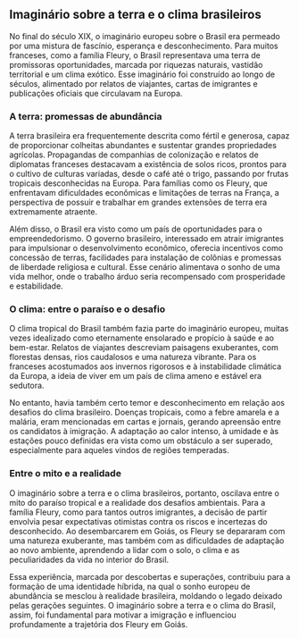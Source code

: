 ## Imaginário sobre a terra e o clima brasileiros

No final do século XIX, o imaginário europeu sobre o Brasil era permeado por uma mistura de fascínio, esperança e desconhecimento. Para muitos franceses, como a família Fleury, o Brasil representava uma terra de promissoras oportunidades, marcada por riquezas naturais, vastidão territorial e um clima exótico. Esse imaginário foi construído ao longo de séculos, alimentado por relatos de viajantes, cartas de imigrantes e publicações oficiais que circulavam na Europa.

### A terra: promessas de abundância

A terra brasileira era frequentemente descrita como fértil e generosa, capaz de proporcionar colheitas abundantes e sustentar grandes propriedades agrícolas. Propagandas de companhias de colonização e relatos de diplomatas franceses destacavam a existência de solos ricos, prontos para o cultivo de culturas variadas, desde o café até o trigo, passando por frutas tropicais desconhecidas na Europa. Para famílias como os Fleury, que enfrentavam dificuldades econômicas e limitações de terras na França, a perspectiva de possuir e trabalhar em grandes extensões de terra era extremamente atraente.

Além disso, o Brasil era visto como um país de oportunidades para o empreendedorismo. O governo brasileiro, interessado em atrair imigrantes para impulsionar o desenvolvimento econômico, oferecia incentivos como concessão de terras, facilidades para instalação de colônias e promessas de liberdade religiosa e cultural. Esse cenário alimentava o sonho de uma vida melhor, onde o trabalho árduo seria recompensado com prosperidade e estabilidade.

### O clima: entre o paraíso e o desafio

O clima tropical do Brasil também fazia parte do imaginário europeu, muitas vezes idealizado como eternamente ensolarado e propício à saúde e ao bem-estar. Relatos de viajantes descreviam paisagens exuberantes, com florestas densas, rios caudalosos e uma natureza vibrante. Para os franceses acostumados aos invernos rigorosos e à instabilidade climática da Europa, a ideia de viver em um país de clima ameno e estável era sedutora.

No entanto, havia também certo temor e desconhecimento em relação aos desafios do clima brasileiro. Doenças tropicais, como a febre amarela e a malária, eram mencionadas em cartas e jornais, gerando apreensão entre os candidatos à imigração. A adaptação ao calor intenso, à umidade e às estações pouco definidas era vista como um obstáculo a ser superado, especialmente para aqueles vindos de regiões temperadas.

### Entre o mito e a realidade

O imaginário sobre a terra e o clima brasileiros, portanto, oscilava entre o mito do paraíso tropical e a realidade dos desafios ambientais. Para a família Fleury, como para tantos outros imigrantes, a decisão de partir envolvia pesar expectativas otimistas contra os riscos e incertezas do desconhecido. Ao desembarcarem em Goiás, os Fleury se depararam com uma natureza exuberante, mas também com as dificuldades de adaptação ao novo ambiente, aprendendo a lidar com o solo, o clima e as peculiaridades da vida no interior do Brasil.

Essa experiência, marcada por descobertas e superações, contribuiu para a formação de uma identidade híbrida, na qual o sonho europeu de abundância se mesclou à realidade brasileira, moldando o legado deixado pelas gerações seguintes. O imaginário sobre a terra e o clima do Brasil, assim, foi fundamental para motivar a imigração e influenciou profundamente a trajetória dos Fleury em Goiás.